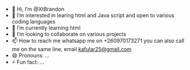 - 👋 Hi, I’m @XtBrandon 
- 👀 I’m interested in learing html and Java script and open to various coding languages 
- 🌱 I’m currently learning html
- 💞️ I’m looking to collaborate on various projects 
- 📫 How to reach me whatsapp me on +260970173271 you can also call me on the same line, email kafular25@gmail.com
- 😄 Pronouns: ...
- ⚡ Fun fact: ...

<!---
XtBrandon/XtBrandon is a ✨ special ✨ repository because its `README.md` (this file) appears on your GitHub profile.
You can click the Preview link to take a look at your changes.
--->
